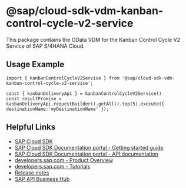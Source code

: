 # @sap/cloud-sdk-vdm-kanban-control-cycle-v2-service

This package contains the OData VDM for the Kanban Control Cycle V2 Service of SAP S/4HANA Cloud.

## Usage Example
```
import { kanbanControlCycleV2Service } from '@sap/cloud-sdk-vdm-kanban-control-cycle-v2-service';

const { kanbanDeliveryApi } = kanbanControlCycleV2Service()
const resultPromise = kanbanDeliveryApi.requestBuilder().getAll().top(5).execute({ destinationName:'myDestinationName' });

```

## Helpful Links

- [SAP Cloud SDK](https://github.com/SAP/cloud-sdk-js)
- [SAP Cloud SDK Documentation portal - Getting started guide](https://sap.github.io/cloud-sdk/docs/js/getting-started)
- [SAP Cloud SDK Documentation portal - API documentation](https://sap.github.io/cloud-sdk/docs/js/api)
- [developers.sap.com - Product Overview](https://developers.sap.com/topics/cloud-sdk.html)
- [developers.sap.com - Tutorials](https://developers.sap.com/tutorial-navigator.html?tag=software-product:technology-platform/sap-cloud-sdk&tag=tutorial:type/tutorial&tag=programming-tool:javascript)
- [Release notes](https://help.sap.com/doc/2324e9c3b28748a4ae2ad08166d77675/1.0/en-US/js-index.html)
- [SAP API Business Hub](https://api.sap.com/)
